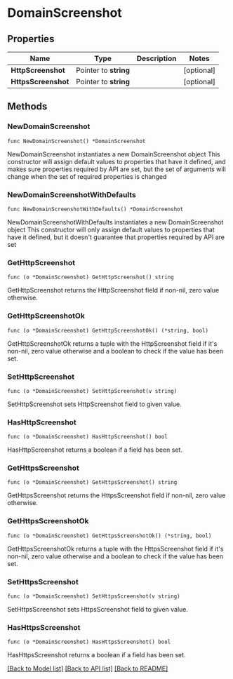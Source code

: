# DomainScreenshot

## Properties

Name | Type | Description | Notes
------------ | ------------- | ------------- | -------------
**HttpScreenshot** | Pointer to **string** |  | [optional] 
**HttpsScreenshot** | Pointer to **string** |  | [optional] 

## Methods

### NewDomainScreenshot

`func NewDomainScreenshot() *DomainScreenshot`

NewDomainScreenshot instantiates a new DomainScreenshot object
This constructor will assign default values to properties that have it defined,
and makes sure properties required by API are set, but the set of arguments
will change when the set of required properties is changed

### NewDomainScreenshotWithDefaults

`func NewDomainScreenshotWithDefaults() *DomainScreenshot`

NewDomainScreenshotWithDefaults instantiates a new DomainScreenshot object
This constructor will only assign default values to properties that have it defined,
but it doesn't guarantee that properties required by API are set

### GetHttpScreenshot

`func (o *DomainScreenshot) GetHttpScreenshot() string`

GetHttpScreenshot returns the HttpScreenshot field if non-nil, zero value otherwise.

### GetHttpScreenshotOk

`func (o *DomainScreenshot) GetHttpScreenshotOk() (*string, bool)`

GetHttpScreenshotOk returns a tuple with the HttpScreenshot field if it's non-nil, zero value otherwise
and a boolean to check if the value has been set.

### SetHttpScreenshot

`func (o *DomainScreenshot) SetHttpScreenshot(v string)`

SetHttpScreenshot sets HttpScreenshot field to given value.

### HasHttpScreenshot

`func (o *DomainScreenshot) HasHttpScreenshot() bool`

HasHttpScreenshot returns a boolean if a field has been set.

### GetHttpsScreenshot

`func (o *DomainScreenshot) GetHttpsScreenshot() string`

GetHttpsScreenshot returns the HttpsScreenshot field if non-nil, zero value otherwise.

### GetHttpsScreenshotOk

`func (o *DomainScreenshot) GetHttpsScreenshotOk() (*string, bool)`

GetHttpsScreenshotOk returns a tuple with the HttpsScreenshot field if it's non-nil, zero value otherwise
and a boolean to check if the value has been set.

### SetHttpsScreenshot

`func (o *DomainScreenshot) SetHttpsScreenshot(v string)`

SetHttpsScreenshot sets HttpsScreenshot field to given value.

### HasHttpsScreenshot

`func (o *DomainScreenshot) HasHttpsScreenshot() bool`

HasHttpsScreenshot returns a boolean if a field has been set.


[[Back to Model list]](../README.md#documentation-for-models) [[Back to API list]](../README.md#documentation-for-api-endpoints) [[Back to README]](../README.md)


